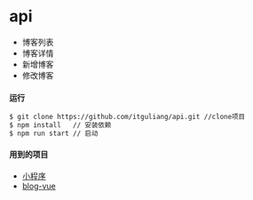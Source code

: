 # api
<!-- "start": "concurrently \"mongo\" \"node index\"" -->
- 博客列表
- 博客详情
- 新增博客
- 修改博客

#### 运行
```bash
$ git clone https://github.com/itguliang/api.git //clone项目
$ npm install   // 安装依赖
$ npm run start // 启动
```

#### 用到的项目
- [小程序](https://github.com/itguliang/itguliang-miniprogram)
- [blog-vue](https://github.com/itguliang/blog-vue.git)
